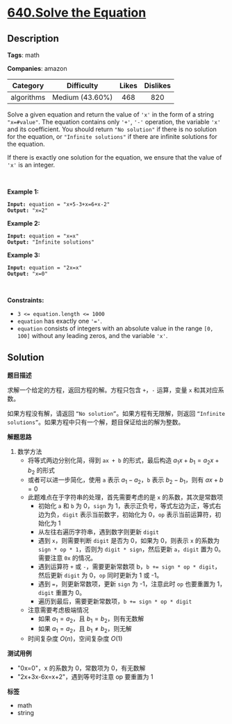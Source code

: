 # [640.Solve the Equation](https://leetcode.com/problems/solve-the-equation/description/)

## Description

**Tags**: math

**Companies**: amazon

|  Category  |   Difficulty    | Likes | Dislikes |
| :--------: | :-------------: | :---: | :------: |
| algorithms | Medium (43.60%) |  468  |   820    |

<p>Solve a given equation and return the value of <code>&#39;x&#39;</code> in the form of a string <code>&quot;x=#value&quot;</code>. The equation contains only <code>&#39;+&#39;</code>, <code>&#39;-&#39;</code> operation, the variable <code>&#39;x&#39;</code> and its coefficient. You should return <code>&quot;No solution&quot;</code> if there is no solution for the equation, or <code>&quot;Infinite solutions&quot;</code> if there are infinite solutions for the equation.</p>
<p>If there is exactly one solution for the equation, we ensure that the value of <code>&#39;x&#39;</code> is an integer.</p>
<p>&nbsp;</p>
<p><strong class="example">Example 1:</strong></p>
<pre><code><strong>Input:</strong> equation = &quot;x+5-3+x=6+x-2&quot;
<strong>Output:</strong> &quot;x=2&quot;</code></pre>
<p><strong class="example">Example 2:</strong></p>
<pre><code><strong>Input:</strong> equation = &quot;x=x&quot;
<strong>Output:</strong> &quot;Infinite solutions&quot;</code></pre>
<p><strong class="example">Example 3:</strong></p>
<pre><code><strong>Input:</strong> equation = &quot;2x=x&quot;
<strong>Output:</strong> &quot;x=0&quot;</code></pre>
<p>&nbsp;</p>
<p><strong>Constraints:</strong></p>
<ul>
  <li><code>3 &lt;= equation.length &lt;= 1000</code></li>
  <li><code>equation</code> has exactly one <code>&#39;=&#39;</code>.</li>
  <li><code>equation</code> consists of integers with an absolute value in the range <code>[0, 100]</code> without any leading zeros, and the variable <code>&#39;x&#39;</code>.</li>
</ul>

## Solution

**题目描述**

求解一个给定的方程，返回方程的解。方程只包含 `+`，`-` 运算，变量 `x` 和其对应系数。

如果方程没有解，请返回 `“No solution”`。如果方程有无限解，则返回 `“Infinite solutions”`。如果方程中只有一个解，题目保证给出的解为整数。

**解题思路**

1. 数学方法
   - 将等式两边分别化简，得到 `ax + b` 的形式，最后构造 $a_1x+b_1=a_2x+b_2$ 的形式
   - 或者可以进一步简化，使用 `a` 表示 $a_1-a_2$，`b` 表示 $b_2-b_1$，则有 $ax+b=0$
   - 此题难点在于字符串的处理，首先需要考虑的是 `x` 的系数，其次是常数项
     - 初始化 `a` 和 `b` 为 0，`sign` 为 1，表示正负号，等式左边为正，等式右边为负，`digit` 表示当前数字，初始化为 0，`op` 表示当前运算符，初始化为 1
     - 从左往右遍历字符串，遇到数字则更新 `digit`
     - 遇到 `x`，则需要判断 `digit` 是否为 0，如果为 0，则表示 `x` 的系数为 `sign * op * 1`，否则为 `digit * sign`，然后更新 `a`，`digit` 置为 0。需要注意 `0x` 的情况。
     - 遇到运算符 `+` 或 `-`，需要更新常数项 b，`b += sign * op * digit`，然后更新 `digit` 为 0，`op` 同时更新为 1 或 -1。
     - 遇到 `=`，则更新常数项，更新 `sign` 为 -1，注意此时 `op` 也要重置为 1，`digit` 重置为 0。
     - 遍历到最后，需要更新常数项，`b += sign * op * digit`
   - 注意需要考虑极端情况
     - 如果 $a_1=a_2$，且 $b_1=b_2$，则有无数解
     - 如果 $a_1=a_2$，且 $b_1\neq b_2$，则无解
   - 时间复杂度 $O(n)$，空间复杂度 $O(1)$

**测试用例**

- "0x=0"，x 的系数为 0，常数项为 0，有无数解
- "2x+3x-6x=x+2"，遇到等号时注意 op 要重置为 1

**标签**

- math
- string
